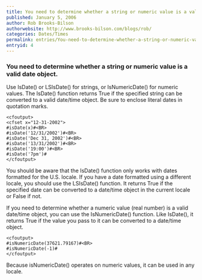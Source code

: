 ```yaml
---
title: You need to determine whether a string or numeric value is a valid date object.
published: January 5, 2006
author: Rob Brooks-Bilson
authorwebsite: http://www.brooks-bilson.com/blogs/rob/
categories: Dates/Times
permalink: entries/You-need-to-determine-whether-a-string-or-numeric-value-is-a-valid-date-object.html
entryid: 4
---
```


<h3>You need to determine whether a string or numeric value is a valid date object.</h3>

<p>
Use IsDate() or LSIsDate() for strings, or IsNumericDate() for numeric values.  The IsDate() function returns True if the specified string can be converted to a valid date/time object.  Be sure to enclose literal dates in quotation marks.
</p>

<pre><code class="language-markup">&lt;cfoutput&gt;
&lt;cfset x=&quot;12-31-2002&quot;&gt;
#isDate(x)#&lt;BR&gt;
#isDate('12/31/2002')#&lt;BR&gt;
#isDate('Dec 31, 2002')#&lt;BR&gt;
#isDate('13/31/2002')#&lt;BR&gt;
#isDate('19:00')#&lt;BR&gt;
#isDate('7pm')#
&lt;/cfoutput&gt;
</code></pre>

<p>
You should be aware that the IsDate() function only works with dates formatted for the U.S. locale.  If you have a date formatted using a different locale, you should use the LSIsDate() function.  It returns True if the specified date can be converted to a date/time object in the current locale or False if not.
</p>

<p>
If you need to determine whether a numeric value (real number) is a valid date/time object, you can use the IsNumericDate() function.  Like IsDate(), it returns True if the value you pass to it can be converted to a date/time object.
</p>

<pre><code class="language-markup">&lt;cfoutput&gt;
#isNumericDate(37621.79167)#&lt;BR&gt;
#isNumericDate(-1)#
&lt;/cfoutput&gt;
</code></pre>

<p>
Because isNumericDate() operates on numeric values, it can be used in any locale.
</p>



